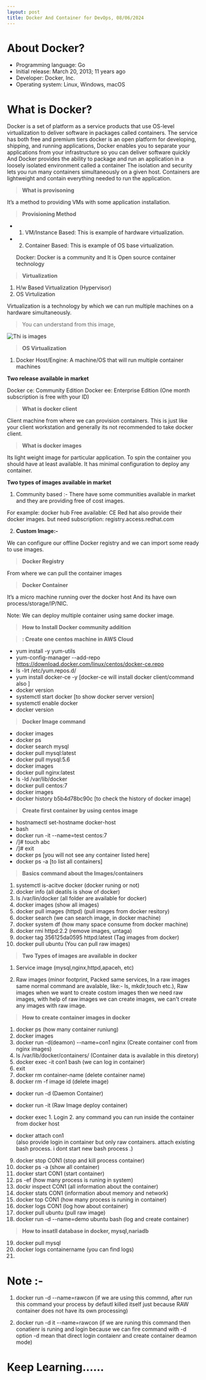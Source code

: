 ```yaml
---
layout: post
title: Docker And Container for DevOps, 08/06/2024
---
```

# About Docker?

- Programming language: Go
- Initial release: March 20, 2013; 11 years ago
- Developer: Docker, Inc.
- Operating system: Linux, Windows, macOS
  
# What is Docker? 

Docker is a set of platform as a service products that use OS-level virtualization to deliver software in packages called containers. The service has both free and premium tiers docker is an open platform for developing, shipping, and running applications, Docker enables you to separate your applications from your infrastructure so you can deliver software quickly And Docker provides the ability to package and run an application in a loosely isolated environment called a container The isolation and security lets you run many containers simultaneously on a given host. Containers are lightweight and contain everything needed to run the application.

> **What is provisoning**

It’s a method to providing VMs with some application installation.

> **Provisioning Method**

- 1) VM/Instance Based: This is example of hardware virtualization.
- 2) Container Based: This is example of OS base virtualization.
  
  Docker: Docker is a community and It is Open source container technology

> **Virtualization**

1. H/w Based Virtualization (Hypervisor)
2. OS Virtulization 

Virtualization is a technology by which we can run multiple machines on a 
hardware simultaneously. 

> You can understand from this image,

![Thi is images](../images/Hypervisor.png)

> **OS Virtualization**

1. Docker Host/Engine: A machine/OS that will run multiple container machines

**Two release available in market**

Docker ce: Community Edition
Docker ee: Enterprise Edition (One month subscription is free with your ID)

> **What is docker client**

Client machine from where we can provision containers. This is just like your client workstation and 
generally its not recommended to take docker client.

> **What is docker images**

Its light weight image for particular application. To spin the container you should have at least 
available. It has minimal configuration to deploy any container.

**Two types of images available in market**

1. Community based :- There have some communities available in market and they are providing free of cost images.
   
For example: docker hub
Free available: CE
Red hat also provide their docker images.
but need subscription: registry.access.redhat.com

2. **Custom Image:-**

We can configure our offline Docker registry and we can import some ready to use images.

> **Docker Registry**

From where we can pull the container images

> **Docker Container**

It’s a micro machine running over the docker host  And its have own process/storage/IP/NIC.

Note: We can deploy multiple container using same docker image.

> **How to Install Docker community addition**

> **: Create one centos machine in AWS Cloud**

-  yum install -y yum-utils
- yum-config-manager --add-repo https://download.docker.com/linux/centos/docker-ce.repo
- ls -lrt /etc/yum.repos.d/
- yum install docker-ce -y [docker-ce will install docker client/command also ]
- docker version 
- systemctl start docker [to show docker server version]
- systemctl enable docker
- docker version
  
> **Docker Image command**

- docker images
- docker ps
- docker search mysql
- docker pull mysql:latest
- docker pull mysql:5.6
- docker images
- docker pull nginx:latest
- ls -ld /var/lib/docker
- docker pull centos:7
- docker images
- docker history b5b4d78bc90c [to check the history of docker image]
  
> **Create first container by using centos image**

- hostnamectl set-hostname docker-host
- bash
- docker run -it --name=test centos:7
- /]# touch abc
- /]# exit
- docker ps [you will not see any container listed here]
- docker ps -a [to list all containers]
  
> **Basics command about the Images/containers**

1. systemctl is-acitve docker (docker runing or not)
2. docker info (all deatils is show of docker)
3. ls /var/lin/docker (all folder are available for docker)
4. docker images (show all images)
5. docker pull images (httpd) (pull images from docker resitory)
6. docker search (we can search image, in docker machine)
7. docker system df (how many space consume from docker machine)
8. docker rmi httpd:2.2 (remove images, untaga)
9. docker tag 356125da0595 httpd:latest (Tag images from docker)
10. docker pull ubuntu (You can pull raw images)

> **Two Types of images are available in docker**

1. Service image (mysql,nginx,httpd,apaceh, etc)

2. Raw images (minor footprint, Packed same services, In a raw images same normal command are avalable, like:- ls, mkdir,touch etc.), Raw images when we want to create costom images then we need raw images, with help of raw images we can create images, we can't create any images with raw image.

> **How to create container images in docker**

1. docker ps (how many container runiung)
2. docker images
3. docker run -d(deamon) --name=con1 nginx (Create container con1 from nginx images)
4.  ls /var/lib/docker/containers/ (Container data is available in this diretory)
5.  docker exec -it con1 bash (we can log in container)
6.  exit
7.  docker rm container-name (delete container name)
8.  docker rm -f image id (delete image)
   
- docker run  -d   (Daemon Container)
- docker run -it   (Raw Image deploy container)

- docker exec 
              1. Login
              2. any command you can run inside the container from docker host

- docker attach con1  
(also provide login in container but only  raw containers.
attach existing  bash process. i dont start  new  bash process .)

9. docker stop CON1 (stop and kill process container)
10. docker ps -a (show all container)
11. docker start CON1 (start container)
12. ps -ef (how many process is runing in system)
13. dockr inspect CON1 (all information about the container)
14. docker stats CON1 (information about memory and network)
15. docker top CON1 (how many process is runing in container)
16. docker logs CON1 (log how about container)
17. docker pull ubuntu (pull raw image)
18. docker run -d --name=demo ubuntu bash (log and create container)

> **How to insatll database in docker, mysql,nariadb**

19. docker pull mysql
20. docker logs containername (you can find logs)
21. 

# Note :-

1. docker run -d --name=rawcon (if we are using this commnd, after run this command your process by defautl killed itself just because RAW container does not have its own processing)

2. docker run -d it --name=rawcon (if we are runing this command then conatienr is runing and login because we can fire command with -d option -d mean that direct login contaienr and create container deamon mode)



# Keep Learning......









